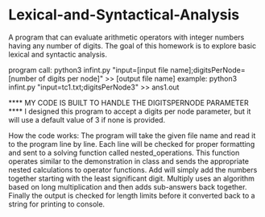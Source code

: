 # Lexical-and-Syntactical-Analysis
A program that can evaluate arithmetic operators with integer numbers having any number of digits. The goal of this homework is to explore basic lexical and syntactic analysis.

program call: python3  infint.py "input=[input file name];digitsPerNode=[number of digits per node]" >> [output file name]
example: python3  infint.py "input=tc1.txt;digitsPerNode3" >> ans1.out

**** MY CODE IS BUILT TO HANDLE THE DIGITSPERNODE PARAMETER ****
I designed this program to accept a digits per node parameter, but it will use a default value of 3 if none is provided.

How the code works:
The program will take the given file name and read it to the program line by line. Each line will be checked for proper
formatting and sent to a solving function called nested_operations. This function operates similar to the demonstration
in class and sends the appropriate nested calculations to operator functions. Add will simply add the numbers together
starting with the least significant digit. Multiply uses an algorithm based on long multiplication and then adds
sub-answers back together. Finally the output is checked for length limits before it converted back to a string for
printing to console.
